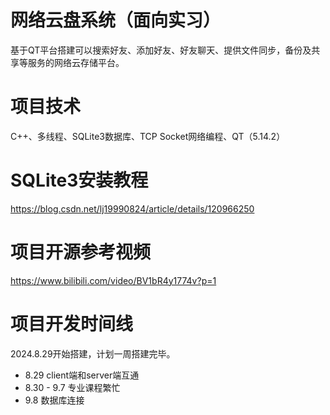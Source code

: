 # 网络云盘系统（面向实习）
基于QT平台搭建可以搜索好友、添加好友、好友聊天、提供文件同步，备份及共享等服务的网络云存储平台。

# 项目技术 
C++、多线程、SQLite3数据库、TCP Socket网络编程、QT（5.14.2）

# SQLite3安装教程
https://blog.csdn.net/lj19990824/article/details/120966250

# 项目开源参考视频
https://www.bilibili.com/video/BV1bR4y1774v?p=1

# 项目开发时间线
2024.8.29开始搭建，计划一周搭建完毕。

* 8.29 client端和server端互通
* 8.30 - 9.7 专业课程繁忙
* 9.8 数据库连接
